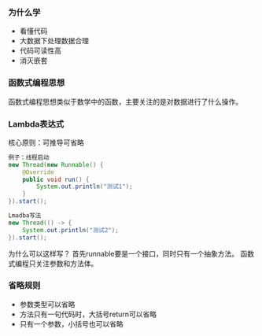 ### 为什么学

- 看懂代码
- 大数据下处理数据合理
- 代码可读性高
- 消灭嵌套

### 函数式编程思想
函数式编程思想类似于数学中的函数，主要关注的是对数据进行了什么操作。

### Lambda表达式
  核心原则：可推导可省略
  
```java
例子：线程启动
new Thread(new Runnable() {
    @Override
    public void run() {
        System.out.println("测试1");
    }
}).start();

Lmadba写法
new Thread(() -> {
    System.out.println("测试2");
}).start();
```
为什么可以这样写？
首先runnable要是一个接口，同时只有一个抽象方法。
函数式编程只关注参数和方法体。

### 省略规则
- 参数类型可以省略
- 方法只有一句代码时，大括号return可以省略
- 只有一个参数，小括号也可以省略